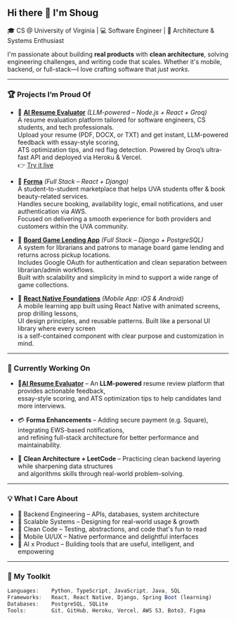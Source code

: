## Hi there 👋 I'm Shoug

🎓 CS @ University of Virginia | 💻 Software Engineer | 🧠 Architecture & Systems Enthusiast

I'm passionate about building **real products** with **clean architecture**, solving engineering challenges, and writing code that scales. Whether it's mobile, backend, or full-stack—I love crafting software that *just works*.

---

### 🏆 Projects I’m Proud Of

- 🤖 [**AI Resume Evaluator**](https://github.com/Shougal/resume-ai-evaluator) *(LLM-powered – Node.js + React + Groq)*  
  A resume evaluation platform tailored for software engineers, CS students, and tech professionals.  
  Upload your resume (PDF, DOCX, or TXT) and get instant, LLM-powered feedback with essay-style scoring,  
  ATS optimization tips, and red flag detection. Powered by Groq’s ultra-fast API and deployed via Heroku & Vercel.  
  👉 [Try it live](https://resume-ai-evaluator-psi.vercel.app/)


- 💅 [**Forma**](https://github.com/Shougal/formaStartup) *(Full Stack – React + Django)*  
  A student-to-student marketplace that helps UVA students offer & book beauty-related services.  
  Handles secure booking, availability logic, email notifications, and user authentication via AWS.  
  Focused on delivering a smooth experience for both providers and customers within the UVA community.

- 🎲 [**Board Game Lending App**](https://github.com/Shougal/boardGameLending) *(Full Stack – Django + PostgreSQL)*  
  A system for librarians and patrons to manage board game lending and returns across pickup locations.  
  Includes Google OAuth for authentication and clean separation between librarian/admin workflows.  
  Built with scalability and simplicity in mind to support a wide range of game collections.

- 📱 [**React Native Foundations**](https://github.com/Shougal/rn-foundations-by-shoug) *(Mobile App: iOS & Android)*  
  A mobile learning app built using React Native with animated screens, prop drilling lessons,  
  UI design principles, and reusable patterns. Built like a personal UI library where every screen  
  is a self-contained component with clear purpose and customization in mind.

---

### 🔧 Currently Working On

- 🤖[**AI Resume Evaluator**](https://github.com/Shougal/resume-ai-evaluator) – An **LLM-powered** resume review platform that provides actionable feedback,  
  essay-style scoring, and ATS optimization tips to help candidates land more interviews.

- 💳 **Forma Enhancements** – Adding secure payment (e.g. Square), integrating EWS-based notifications,  
  and refining full-stack architecture for better performance and maintainability.

- 🧱 **Clean Architecture + LeetCode** – Practicing clean backend layering while sharpening data structures  
  and algorithms skills through real-world problem-solving.

---

### 💡 What I Care About

- 🧠 Backend Engineering – APIs, databases, system architecture  
- 📐 Scalable Systems – Designing for real-world usage & growth  
- 🧪 Clean Code – Testing, abstractions, and code that's fun to read  
- 📲 Mobile UI/UX – Native performance and delightful interfaces  
- 🧬 AI x Product – Building tools that are useful, intelligent, and empowering  

---

### 🧰 My Toolkit

```ts
Languages:    Python, TypeScript, JavaScript, Java, SQL  
Frameworks:   React, React Native, Django, Spring Boot (learning)  
Databases:    PostgreSQL, SQLite  
Tools:        Git, GitHub, Heroku, Vercel, AWS S3, Boto3, Figma  
